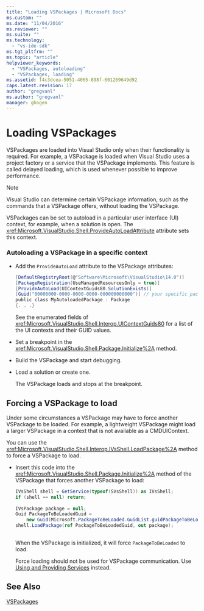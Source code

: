 ```yaml
---
title: "Loading VSPackages | Microsoft Docs"
ms.custom: ""
ms.date: "11/04/2016"
ms.reviewer: ""
ms.suite: ""
ms.technology: 
  - "vs-ide-sdk"
ms.tgt_pltfrm: ""
ms.topic: "article"
helpviewer_keywords: 
  - "VSPackages, autoloading"
  - "VSPackages, loading"
ms.assetid: f4c3dcea-5051-4065-898f-601269649d92
caps.latest.revision: 17
author: "gregvanl"
ms.author: "gregvanl"
manager: ghogen
---
```

# Loading VSPackages
VSPackages are loaded into Visual Studio only when their functionality is required. For example, a VSPackage is loaded when Visual Studio uses a project factory or a service that the VSPackage implements. This feature is called delayed loading, which is used whenever possible to improve performance.  
  
> [!NOTE]
>  Visual Studio can determine certain VSPackage information, such as the commands that a VSPackage offers, without loading the VSPackage.  
  
 VSPackages can be set to autoload in a particular user interface (UI) context, for example, when a solution is open. The <xref:Microsoft.VisualStudio.Shell.ProvideAutoLoadAttribute> attribute sets this context.  
  
### Autoloading a VSPackage in a specific context  
  
-   Add the `ProvideAutoLoad` attribute to the VSPackage attributes:  
  
    ```csharp  
    [DefaultRegistryRoot(@"Software\Microsoft\VisualStudio\14.0")]  
    [PackageRegistration(UseManagedResourcesOnly = true)]  
    [ProvideAutoLoad(UIContextGuids80.SolutionExists)]  
    [Guid("00000000-0000-0000-0000-000000000000")] // your specific package GUID  
    public class MyAutoloadedPackage : Package  
    {. . .}  
    ```  
  
     See the enumerated fields of <xref:Microsoft.VisualStudio.Shell.Interop.UIContextGuids80> for a list of the UI contexts and their GUID values.  
  
-   Set a breakpoint in the <xref:Microsoft.VisualStudio.Shell.Package.Initialize%2A> method.  
  
-   Build the VSPackage and start debugging.  
  
-   Load a solution or create one.  
  
     The VSPackage loads and stops at the breakpoint.  
  
## Forcing a VSPackage to load  
 Under some circumstances a VSPackage may have to force another VSPackage to be loaded. For example, a lightweight VSPackage might load a larger VSPackage in a context that is not available as a CMDUIContext.  
  
 You can use the <xref:Microsoft.VisualStudio.Shell.Interop.IVsShell.LoadPackage%2A> method to force a VSPackage to load.  
  
-   Insert this code into the <xref:Microsoft.VisualStudio.Shell.Package.Initialize%2A> method of the VSPackage that forces another VSPackage to load:  
  
    ```csharp  
    IVsShell shell = GetService(typeof(SVsShell)) as IVsShell;  
    if (shell == null) return;  
  
    IVsPackage package = null;  
    Guid PackageToBeLoadedGuid =   
        new Guid(Microsoft.PackageToBeLoaded.GuidList.guidPackageToBeLoadedPkgString);  
    shell.LoadPackage(ref PackageToBeLoadedGuid, out package);  
  
    ```  
  
     When the VSPackage is initialized, it will force `PackageToBeLoaded` to load.  
  
     Force loading should not be used for VSPackage communication. Use [Using and Providing Services](../extensibility/using-and-providing-services.md) instead.
  
## See Also  
 [VSPackages](../extensibility/internals/vspackages.md)
